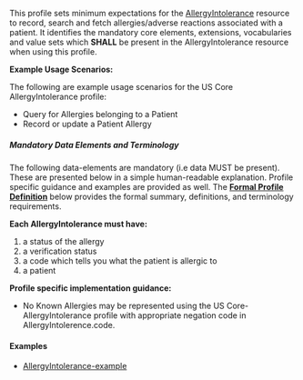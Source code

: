 This profile sets minimum expectations for the [AllergyIntolerance] resource to record, search and fetch allergies/adverse reactions associated with a patient.  It identifies the mandatory core elements, extensions, vocabularies and value sets which **SHALL** be present in the AllergyIntolerance resource when using this profile.

**Example Usage Scenarios:**



The following are example usage scenarios for the US Core AllergyIntolerance
 profile:

-   Query for Allergies belonging to a Patient
-   Record or update a Patient Allergy

##### Mandatory Data Elements and Terminology


The following data-elements are mandatory (i.e data MUST be present). These are presented below in a simple human-readable explanation.  Profile specific guidance and examples are provided as well.  The [**Formal Profile Definition**](#summary) below provides the  formal summary, definitions, and  terminology requirements.  

**Each AllergyIntolerance must have:**

1.  a status of the allergy
1.  a verification status
1.  a code which tells you what the patient is allergic to
1.  a patient

**Profile specific implementation guidance:**

* No Known Allergies may be represented using the US Core-AllergyIntolerance profile with appropriate negation code in AllergyIntolerence.code.

#### Examples

- [AllergyIntolerance-example](AllergyIntolerance-example.html)

[AllergyIntolerance]: {{site.data.fhir.path}}allergyintolerance.html
